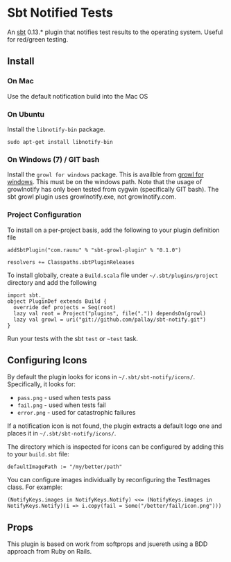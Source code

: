 # Sbt Notified Tests

An [sbt](https://github.com/harrah/xsbt#readme) 0.13.* plugin that notifies test results to the operating system. Useful for red/green testing.

## Install

### On Mac

Use the default notification build into the Mac OS

### On Ubuntu

Install the `libnotify-bin` package.

    sudo apt-get install libnotify-bin

### On Windows (7) / GIT bash

Install the `growl for windows` package. This is availble from [growl for windows](http://www.growlforwindows.com/gfw/help/growlnotify.aspx). This must be on the windows path. Note that the usage of growlnotify has only been tested from cygwin (specifically GIT bash). The sbt growl plugin uses growlnotify.exe, not growlnotify.com.

### Project Configuration

To install on a per-project basis, add the following to your plugin definition file

    addSbtPlugin("com.raunu" % "sbt-growl-plugin" % "0.1.0")

    resolvers += Classpaths.sbtPluginReleases

To install globally, create a `Build.scala` file under `~/.sbt/plugins/project` directory and add the following

    import sbt._
    object PluginDef extends Build {
      override def projects = Seq(root)
      lazy val root = Project("plugins", file(".")) dependsOn(growl)
      lazy val growl = uri("git://github.com/pallay/sbt-notify.git")
    }

Run your tests with the sbt `test` or `~test` task.

## Configuring Icons

By default the plugin looks for icons in `~/.sbt/sbt-notify/icons/`. Specifically, it looks for:

* `pass.png` - used when tests pass
* `fail.png` - used when tests fail
* `error.png` - used for catastrophic failures

If a notification icon is not found, the plugin extracts a default logo one and places it in `~/.sbt/sbt-notify/icons/`.

The directory which is inspected for icons can be configured by adding this to your `build.sbt` file:

    defaultImagePath := "/my/better/path"

You can configure images individually by reconfiguring the TestImages class. For example:

    (NotifyKeys.images in NotifyKeys.Notify) <<= (NotifyKeys.images in NotifyKeys.Notify)(i => i.copy(fail = Some("/better/fail/icon.png")))


## Props

This plugin is based on work from softprops and jsuereth using a BDD approach from Ruby on Rails.
